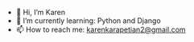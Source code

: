 - 👋 Hi, I’m Karen
- 🌱 I’m currently learning: Python and Django
- 📫 How to reach me: karenkarapetian2@gmail.com


<!---
Kar201014/Kar201014 is a ✨ special ✨ repository because its `README.md` (this file) appears on your GitHub profile.
You can click the Preview link to take a look at your changes.
--->
